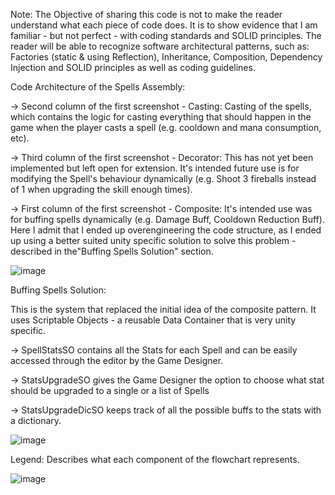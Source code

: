 Note: The Objective of sharing this code is not to make the reader understand what each piece of code does. It is to show evidence that I am familiar - but not perfect -  with coding standards and SOLID principles. The reader will be able to recognize software architectural patterns, such as: Factories (static & using Reflection), Inheritance, Composition, Dependency Injection and SOLID principles as well as coding guidelines.

Code Architecture of the Spells Assembly:

-> Second column of the first screenshot - Casting: Casting of the spells, which contains the logic for casting everything that should happen in the game when the player casts a spell (e.g. cooldown and mana consumption, etc).

-> Third column of the first screenshot - Decorator: This has not yet been implemented but left open for extension. It's intended future use is for modifying the Spell's behaviour dynamically (e.g. Shoot 3 fireballs instead of 1 when upgrading the skill enough times). 

-> First column of the first screenshot - Composite: It's intended use was for buffing spells dynamically (e.g. Damage Buff, Cooldown Reduction Buff). Here I admit that I ended up overengineering the code structure, as I ended up using a better suited unity specific solution to solve this problem - described in  the"Buffing Spells Solution" section.

![image](https://github.com/user-attachments/assets/9cbc96f3-a6e3-4810-a0ec-89d92556d2f1)


Buffing Spells Solution:

This is the system that replaced the initial idea of the composite pattern. It uses Scriptable Objects - a reusable Data Container that is very unity specific. 

-> SpellStatsSO contains all the Stats for each Spell and can be easily accessed through the editor by the Game Designer.

-> StatsUpgradeSO gives the Game Designer the option to choose what stat should be upgraded to a single or a list of Spells

-> StatsUpgradeDicSO keeps track of all the possible buffs to the stats with a dictionary.

![image](https://github.com/user-attachments/assets/38a7b10e-06eb-4731-9517-d0cbe7b54694)



Legend: Describes what each component of the flowchart represents.

![image](https://github.com/user-attachments/assets/2e99d5ec-4242-4e6d-87f7-c47825bd0cfe)



